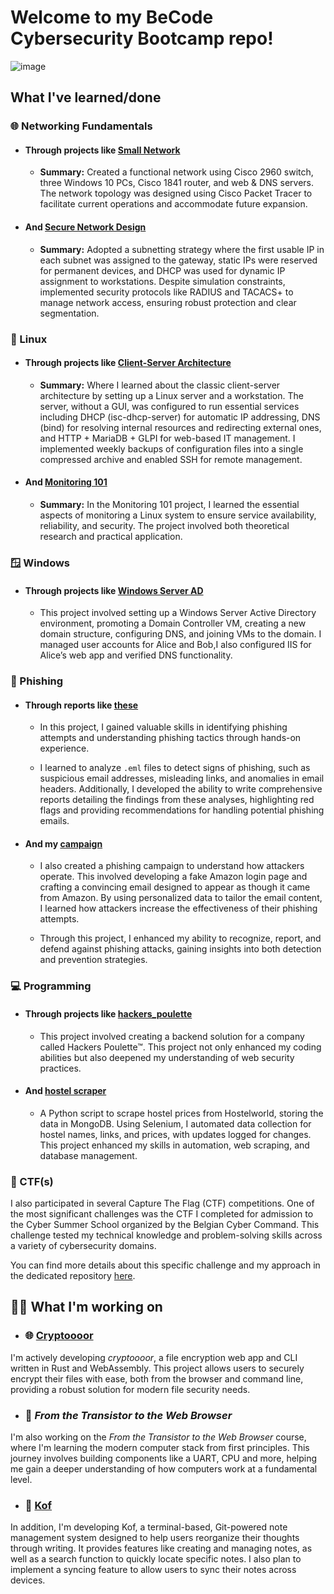 # Welcome to my BeCode Cybersecurity Bootcamp repo!

![image](https://64.media.tumblr.com/837801e61930c71361776ed1bca8a684/aa2bdf88bfa64ea3-33/s640x960/86cd932f069d5fa86218b1dbbd867232d92323fe.jpg)

## What I've learned/done

### 🌐 Networking Fundamentals

- #### Through projects like [Small Network](https://github.com/pindjouf/BXL-Cyber-Camp/tree/main/Networkk/Small-Network)

    - **Summary:** Created a functional network using Cisco 2960 switch, three Windows 10 PCs, Cisco 1841 router, and web & DNS servers. The network topology was designed using Cisco Packet Tracer to facilitate current operations and accommodate future expansion.

- #### And [Secure Network Design](https://github.com/pindjouf/BXL-Cyber-Camp/tree/main/Networkk/secure_network_design)

    - **Summary:** Adopted a subnetting strategy where the first usable IP in each subnet was assigned to the gateway, static IPs were reserved for permanent devices, and DHCP was used for dynamic IP assignment to workstations. Despite simulation constraints, implemented security protocols like RADIUS and TACACS+ to manage network access, ensuring robust protection and clear segmentation.

### 🐧 Linux

- #### Through projects like [Client-Server Architecture](https://github.com/pindjouf/BXL-Cyber-Camp/tree/main/Linuxx/projects/linux_client_server_project)

    - **Summary:** Where I learned about the classic client-server architecture by setting up a Linux server and a workstation. The server, without a GUI, was configured to run essential services including DHCP (isc-dhcp-server) for automatic IP addressing, DNS (bind) for resolving internal resources and redirecting external ones, and HTTP + MariaDB + GLPI for web-based IT management. I implemented weekly backups of configuration files into a single compressed archive and enabled SSH for remote management.

- #### And [Monitoring 101](https://github.com/pindjouf/BXL-Cyber-Camp/tree/main/Linuxx/projects/monitoring_101)

    - **Summary:** In the Monitoring 101 project, I learned the essential aspects of monitoring a Linux system to ensure service availability, reliability, and security. The project involved both theoretical research and practical application.

### 🪟 Windows

- #### Through projects like [Windows Server AD](https://github.com/pindjouf/BXL-Cyber-Camp/tree/main/Windowss/03-AD)

    - This project involved setting up a Windows Server Active Directory environment, promoting a Domain Controller VM, creating a new domain structure, configuring DNS, and joining VMs to the domain. I managed user accounts for Alice and Bob,I also configured IIS for Alice’s web app and verified DNS functionality.

### 🎣 Phishing

- #### Through reports like [these](https://github.com/pindjouf/BXL-Cyber-Camp/tree/main/Phishingg/reports)

    - In this project, I gained valuable skills in identifying phishing attempts and understanding phishing tactics through hands-on experience.

    - I learned to analyze `.eml` files to detect signs of phishing, such as suspicious email addresses, misleading links, and anomalies in email headers. Additionally, I developed the ability to write comprehensive reports detailing the findings from these analyses, highlighting red flags and providing recommendations for handling potential phishing emails.

- #### And my [campaign](https://github.com/pindjouf/BXL-Cyber-Camp/tree/main/Phishingg/campaign)

    - I also created a phishing campaign to understand how attackers operate. This involved developing a fake Amazon login page and crafting a convincing email designed to appear as though it came from Amazon. By using personalized data to tailor the email content, I learned how attackers increase the effectiveness of their phishing attempts.

    - Through this project, I enhanced my ability to recognize, report, and defend against phishing attacks, gaining insights into both detection and prevention strategies.

### 💻 Programming

- #### Through projects like [hackers_poulette](https://github.com/pindjouf/BXL-Cyber-Camp/tree/main/Programmingg/projects/flask)

    - This project involved creating a backend solution for a company called Hackers Poulette™. This project not only enhanced my coding abilities but also deepened my understanding of web security practices.

- #### And [hostel scraper](https://github.com/pindjouf/BXL-Cyber-Camp/tree/main/Programmingg/projects/scraper)

    - A Python script to scrape hostel prices from Hostelworld, storing the data in MongoDB. Using Selenium, I automated data collection for hostel names, links, and prices, with updates logged for changes. This project enhanced my skills in automation, web scraping, and database management.


### 🚩 CTF(s)

I also participated in several Capture The Flag (CTF) competitions. One of the most significant challenges was the CTF I completed for admission to the Cyber Summer School organized by the Belgian Cyber Command. This challenge tested my technical knowledge and problem-solving skills across a variety of cybersecurity domains.

You can find more details about this specific challenge and my approach in the dedicated repository [here](https://github.com/pindjouf/cyber_summer_school_application).

## 👨‍💻 What I'm working on

- ### 🌐 [Cryptoooor](https://cryptoooor.com)

I'm actively developing *cryptoooor*, a file encryption web app and CLI written in Rust and WebAssembly. This project allows users to securely encrypt their files with ease, both from the browser and command line, providing a robust solution for modern file security needs.

- ### 🔧 *From the Transistor to the Web Browser*

I'm also working on the *From the Transistor to the Web Browser* course, where I'm learning the modern computer stack from first principles. This journey involves building components like a UART, CPU and more, helping me gain a deeper understanding of how computers work at a fundamental level.

- ### 📝 [Kof](https://github.com/pindjouf/kof)

In addition, I'm developing Kof, a terminal-based, Git-powered note management system designed to help users reorganize their thoughts through writing. It provides features like creating and managing notes, as well as a search function to quickly locate specific notes. I also plan to implement a syncing feature to allow users to sync their notes across devices.
